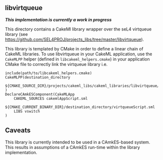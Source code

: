 <!--
     Copyright 2018, Data61
     Commonwealth Scientific and Industrial Research Organisation (CSIRO)
     ABN 41 687 119 230.

     This software may be distributed and modified according to the terms of
     the BSD 2-Clause license. Note that NO WARRANTY is provided.
     See "LICENSE_BSD2.txt" for details.

     @TAG(DATA61_BSD)
-->
libvirtqueue
-------------

**_This implementation is currently a work in progress_**

This directory contains a CakeMl library wrapper over the seL4 virtqueue library
(see https://github.com/SEL4PROJ/projects_libs/tree/master/libvirtqueue).

This library is templated by CMake in order to define a linear chain of CakeML
libraries. To use libvirtqueue in your CakeML application, use the `CakeMLPP`
helper (defined in `libcakeml_helpers.cmake`) in your application CMake file
to correctly link the virtqueue library i.e.

```
include(path/to/libcakeml_helpers.cmake)
CakeMLPP(destination_directory
    ${CMAKE_SOURCE_DIR}/projects/cakeml_libs/cakeml_libraries/libvirtqueue/virtqueueScript.sml
)
DeclareCAmkESComponent(CakeMLApp
    CAKEML_SOURCES cakemlAppScript.sml
    ${CMAKE_CURRENT_BINARY_DIR}/destination_directory/virtqueueScript.sml
    LIBS vswitch
)
```

Caveats
--------

This library is currently intended to be used in a CAmkES-based system. This results
in assumptions of a CAmkES run-time within the library implementation.
